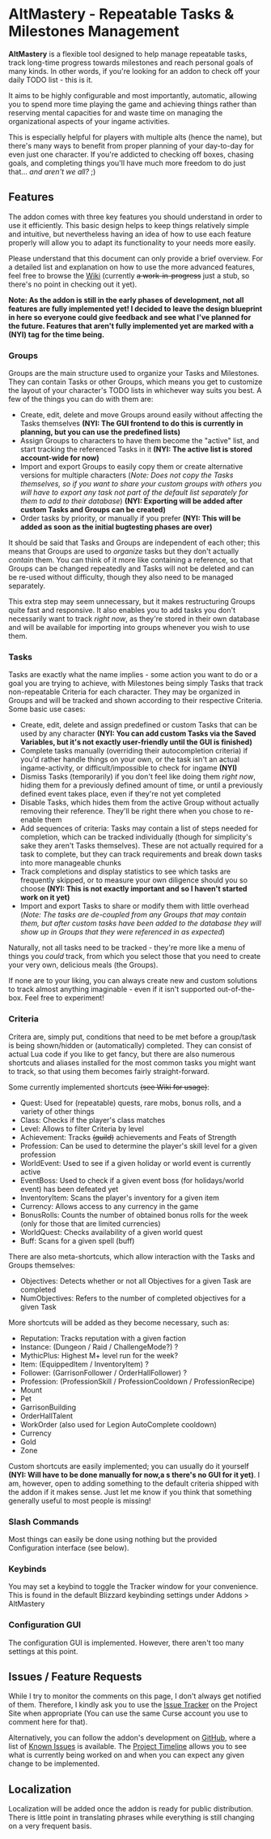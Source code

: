 # AltMastery - Repeatable Tasks & Milestones Management

**AltMastery** is a flexible tool designed to help manage repeatable tasks, track long-time progress towards milestones and reach personal goals of many kinds.  In other words, if you're looking for an addon to check off your daily TODO list - this is it.

It aims to be highly configurable and most importantly, automatic, allowing you to spend more time playing the game and achieving things rather than reserving mental capacities for and waste time on managing the organizational aspects of your ingame activities.

This is especially helpful for players with multiple alts (hence the name), but there's many ways to benefit from proper planning of your day-to-day for even just one character. If you're addicted to checking off boxes, chasing goals, and completing things you'll have much more freedom to do just that... *and aren't we all?* ;)

## Features

The addon comes with three key features you should understand in order to use it efficiently. This basic design helps to keep things relatively simple and intuitive, but nevertheless having an idea of how to use each feature properly will allow you to adapt its functionality to your needs more easily.

Please understand that this document can only provide a brief overview. For a detailed list and explanation on how to use the more advanced features, feel free to browse the [Wiki](https://github.com/SacredDuckwhale/AltMastery/wiki) (currently <del>a work-in-progress</del> just a stub, so there's no point in checking out it yet).

**Note: As the addon is still in the early phases of development, not all features are fully implemented yet! I decided to leave the design blueprint in here so everyone could give feedback and see what I've planned for the future. Features that aren't fully implemented yet are marked with a (NYI) tag for the time being.**

### Groups

Groups are the main structure used to organize your Tasks and Milestones. They can contain Tasks or other Groups, which means you get to customize the layout of your character's TODO lists in whichever way suits you best. A few of the things you can do with them are:

* Create, edit, delete and move Groups around easily without affecting the Tasks themselves **(NYI: The GUI frontend to do this is currently in planning, but you can use the predefined lists)**
* Assign Groups to characters to have them become the "active" list, and start tracking the referenced Tasks in it **(NYI: The active list is stored account-wide for now)**
* Import and export Groups to easily copy them or create alternative versions for multiple characters (*Note: Does not copy the Tasks themselves, so if you want to share your custom groups with others you will have to export any task not part of the default list separately for them to add to their database*) **(NYI: Exporting will be added after custom Tasks and Groups can be created)**
* Order tasks by priority, or manually if you prefer **(NYI: This will be added as soon as the initial bugtesting phases are over)**

It should be said that Tasks and Groups are independent of each other; this means that Groups are used to *organize* tasks but they don't actually *contain* them. You can think of it more like containing a reference, so that Groups can be changed repeatedly and Tasks will not be deleted and can be re-used without difficulty, though they also need to be managed separately.

This extra step may seem unnecessary, but it makes restructuring Groups quite fast and responsive. It also enables you to add tasks you don't necessarily want to track *right now*, as they're stored in their own database and will be available for importing into groups whenever you wish to use them.

### Tasks

Tasks are exactly what the name implies - some action you want to do or a goal you are trying to achieve, with Milestones being simply Tasks that track non-repeatable Criteria for each character. They may be organized in Groups and will be tracked and shown according to their respective Criteria. Some basic use cases:

* Create, edit, delete and assign predefined or custom Tasks that can be used by any character **(NYI: You can add custom Tasks via the Saved Variables, but it's not exactly user-friendly until the GUI is finished)**
* Complete tasks manually (overriding their autocompletion criteria) if you'd rather handle things on your own, or the task isn't an actual ingame-activity, or difficult/impossible to check for ingame **(NYI)**
* Dismiss Tasks (temporarily) if you don't feel like doing them *right now*, hiding them for a previously defined amount of time, or until a previously defined event takes place, even if they're not yet completed
* Disable Tasks, which hides them from the active Group without actually removing their reference. They'll be right there when you chose to re-enable them
* Add sequences of criteria: Tasks may contain a list of steps needed for completion, which can be tracked individually (though for simplicity's sake they aren't Tasks themselves). These are not actually required for a task to complete, but they can track requirements and break down tasks into more manageable chunks
* Track completions and display statistics to see which tasks are frequently skipped, or to measure your own diligence should you so choose **(NYI: This is not exactly important and so I haven't started work on it yet)**
* Import and export Tasks to share or modify them with little overhead (*Note: The tasks are de-coupled from any Groups that may contain them, but after custom tasks have been added to the database they will show up in Groups that they were referenced in as expected*)

Naturally, not all tasks need to be tracked - they're more like a menu of things you *could* track, from which you select those that you need to create your very own, delicious meals (the Groups).

If none are to your liking, you can always create new and custom solutions to track almost anything imaginable - even if it isn't supported out-of-the-box. Feel free to experiment!

### Criteria

Critera are, simply put, conditions that need to be met before a group/task is being shown/hidden or (automatically) completed. They can consist of actual Lua code if you like to get fancy, but there are also numerous shortcuts and aliases installed for the most common tasks you might want to track, so that using them becomes fairly straight-forward.

Some currently implemented shortcuts <del>(see Wiki for usage)</del>:

* Quest: Used for (repeatable) quests, rare mobs, bonus rolls, and a variety of other things
* Class: Checks if the player's class matches
* Level: Allows to filter Criteria by level
* Achievement: Tracks <del>(guild)</del> achievements and Feats of Strength
* Profession: Can be used to determine the player's skill level for a given profession
* WorldEvent: Used to see if a given holiday or world event is currently active
* EventBoss: Used to check if a given event boss (for holidays/world event) has been defeated yet
* InventoryItem: Scans the player's inventory for a given item
* Currency: Allows access to any currency in the game
* BonusRolls: Counts the number of obtained bonus rolls for the week (only for those that are limited currencies)
* WorldQuest: Checks availability of a given world quest
* Buff: Scans for a given spell (buff)

There are also meta-shortcuts, which allow interaction with the Tasks and Groups themselves:
* Objectives: Detects whether or not all Objectives for a given Task are completed
* NumObjectives: Refers to the number of completed objectives for a given Task

More shortcuts will be added as they become necessary, such as:
* Reputation: Tracks reputation with a given faction
* Instance: (Dungeon / Raid / ChallengeMode?) ?
* MythicPlus: Highest M+ level run for the week?
* Item: (EquippedItem / InventoryItem) ?
* Follower: (GarrisonFollower / OrderHallFollower) ?
* Profession: (ProfessionSkill / ProfessionCooldown / ProfessionRecipe)
* Mount
* Pet
* GarrisonBuilding
* OrderHallTalent
* WorkOrder (also used for Legion AutoComplete cooldown)
* Currency
* Gold
* Zone

Custom shortcuts are easily implemented; you can usually do it yourself **(NYI: Will have to be done manually for now,a s there's no GUI for it yet)**. I am, however, open to adding something to the default criteria shipped with the addon if it makes sense. Just let me know if you think that something generally useful to most people is missing!

### Slash Commands

<List of commands>

Most things can easily be done using nothing but the provided Configuration interface (see below).

### Keybinds

You may set a keybind to toggle the Tracker window for your convenience. This is found in the default Blizzard keybinding settings under Addons > AltMastery

### Configuration GUI

The configuration GUI is implemented. However, there aren't too many settings at this point.

## Issues / Feature Requests

While I try to monitor the comments on this page, I don't always get notified of them. Therefore, I kindly ask you to use the [Issue Tracker](https://wow.curseforge.com/projects/altmastery/issues) on the Project Site when appropriate (You can use the same Curse account you use to comment here for that).

Alternatively, you can follow the addon's development on [GitHub](https://github.com/SacredDuckwhale/AltMastery), where a list of [Known Issues](https://github.com/SacredDuckwhale/AltMastery/issues) is available. The [Project Timeline](https://github.com/SacredDuckwhale/AltMastery/projects/1) allows you to see what is currently being worked on and when you can expect any given change to be implemented.

## Localization

Localization will be added once the addon is ready for public distribution. There is little point in translating phrases while everything is still changing on a very frequent basis.